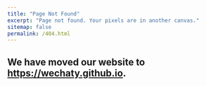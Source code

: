 ```yaml
---
title: "Page Not Found"
excerpt: "Page not found. Your pixels are in another canvas."
sitemap: false
permalink: /404.html
---
```


<h2>
  We have moved our website to <a href="https://wechaty.github.io">https://wechaty.github.io</a>.
</h2>

<script>
  var GOOG_FIXURL_LANG = 'en';
  var GOOG_FIXURL_SITE = 'https://wechaty.github.io'
</script>
<script src="https://linkhelp.clients.google.com/tbproxy/lh/wm/fixurl.js">
</script>

<script>
    setTimeout(function(){
      window.location.href = 'https://wechaty.github.io';
    }, 15000);
</script>
